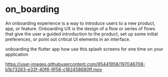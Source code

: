 # on_boarding

An onboarding experience is a way to introduce users to a new product, app, or feature. Onboarding UX is the design of a flow or series of flows that give the user a guided introduction to the product, set up some initial preferences, or point out critical UI elements in an interface.

onboarding the flutter app how use this splash screens for one time on your application 

https://user-images.githubusercontent.com/95441958/197046708-b1b73263-e33f-40f6-9f58-c182458680ff.mov
